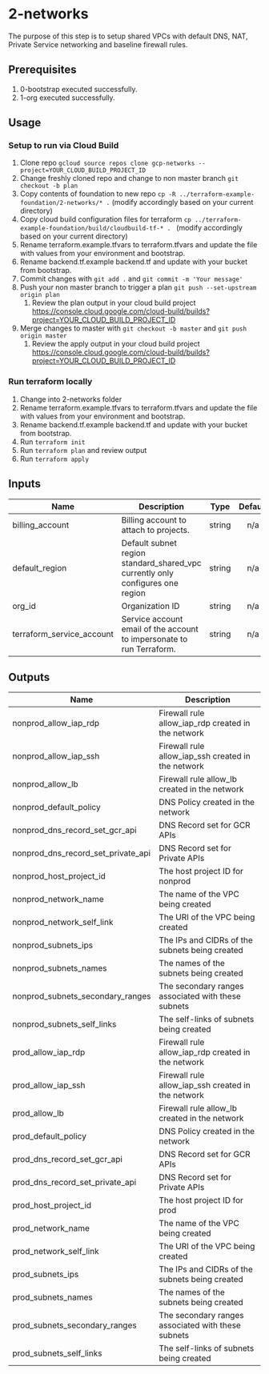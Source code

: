 # 2-networks

The purpose of this step is to setup shared VPCs with default DNS, NAT, Private Service networking and baseline firewall rules.

## Prerequisites

1. 0-bootstrap executed successfully.
1. 1-org executed successfully.

## Usage

### Setup to run via Cloud Build
1. Clone repo `gcloud source repos clone gcp-networks --project=YOUR_CLOUD_BUILD_PROJECT_ID`
1. Change freshly cloned repo and change to non master branch `git checkout -b plan`
1. Copy contents of foundation to new repo `cp -R ../terraform-example-foundation/2-networks/* .` (modify accordingly based on your current directory)
1. Copy cloud build configuration files for terraform `cp ../terraform-example-foundation/build/cloudbuild-tf-* . ` (modify accordingly based on your current directory)
1. Rename terraform.example.tfvars to terraform.tfvars and update the file with values from your environment and bootstrap.
1. Rename backend.tf.example backend.tf and update with your bucket from bootstrap.
1. Commit changes with `git add .` and `git commit -m 'Your message'`
1. Push your non master branch to trigger a plan `git push --set-upstream origin plan`
    1. Review the plan output in your cloud build project https://console.cloud.google.com/cloud-build/builds?project=YOUR_CLOUD_BUILD_PROJECT_ID
1. Merge changes to master with `git checkout -b master` and `git push origin master`
    1. Review the apply output in your cloud build project https://console.cloud.google.com/cloud-build/builds?project=YOUR_CLOUD_BUILD_PROJECT_ID


### Run terraform locally
1. Change into 2-networks folder
1. Rename terraform.example.tfvars to terraform.tfvars and update the file with values from your environment and bootstrap.
1. Rename backend.tf.example backend.tf and update with your bucket from bootstrap.
1. Run `terraform init`
1. Run `terraform plan` and review output
1. Run `terraform apply`

<!-- BEGINNING OF PRE-COMMIT-TERRAFORM DOCS HOOK -->
## Inputs

| Name | Description | Type | Default | Required |
|------|-------------|:----:|:-----:|:-----:|
| billing\_account | Billing account to attach to projects. | string | n/a | yes |
| default\_region | Default subnet region standard_shared_vpc currently only configures one region | string | n/a | yes |
| org\_id | Organization ID | string | n/a | yes |
| terraform\_service\_account | Service account email of the account to impersonate to run Terraform. | string | n/a | yes |

## Outputs

| Name | Description |
|------|-------------|
| nonprod\_allow\_iap\_rdp | Firewall rule allow_iap_rdp created in the network |
| nonprod\_allow\_iap\_ssh | Firewall rule allow_iap_ssh created in the network |
| nonprod\_allow\_lb | Firewall rule allow_lb created in the network |
| nonprod\_default\_policy | DNS Policy created in the network |
| nonprod\_dns\_record\_set\_gcr\_api | DNS Record set for GCR APIs |
| nonprod\_dns\_record\_set\_private\_api | DNS Record set for Private APIs |
| nonprod\_host\_project\_id | The host project ID for nonprod |
| nonprod\_network\_name | The name of the VPC being created |
| nonprod\_network\_self\_link | The URI of the VPC being created |
| nonprod\_subnets\_ips | The IPs and CIDRs of the subnets being created |
| nonprod\_subnets\_names | The names of the subnets being created |
| nonprod\_subnets\_secondary\_ranges | The secondary ranges associated with these subnets |
| nonprod\_subnets\_self\_links | The self-links of subnets being created |
| prod\_allow\_iap\_rdp | Firewall rule allow_iap_rdp created in the network |
| prod\_allow\_iap\_ssh | Firewall rule allow_iap_ssh created in the network |
| prod\_allow\_lb | Firewall rule allow_lb created in the network |
| prod\_default\_policy | DNS Policy created in the network |
| prod\_dns\_record\_set\_gcr\_api | DNS Record set for GCR APIs |
| prod\_dns\_record\_set\_private\_api | DNS Record set for Private APIs |
| prod\_host\_project\_id | The host project ID for prod |
| prod\_network\_name | The name of the VPC being created |
| prod\_network\_self\_link | The URI of the VPC being created |
| prod\_subnets\_ips | The IPs and CIDRs of the subnets being created |
| prod\_subnets\_names | The names of the subnets being created |
| prod\_subnets\_secondary\_ranges | The secondary ranges associated with these subnets |
| prod\_subnets\_self\_links | The self-links of subnets being created |

<!-- END OF PRE-COMMIT-TERRAFORM DOCS HOOK -->
